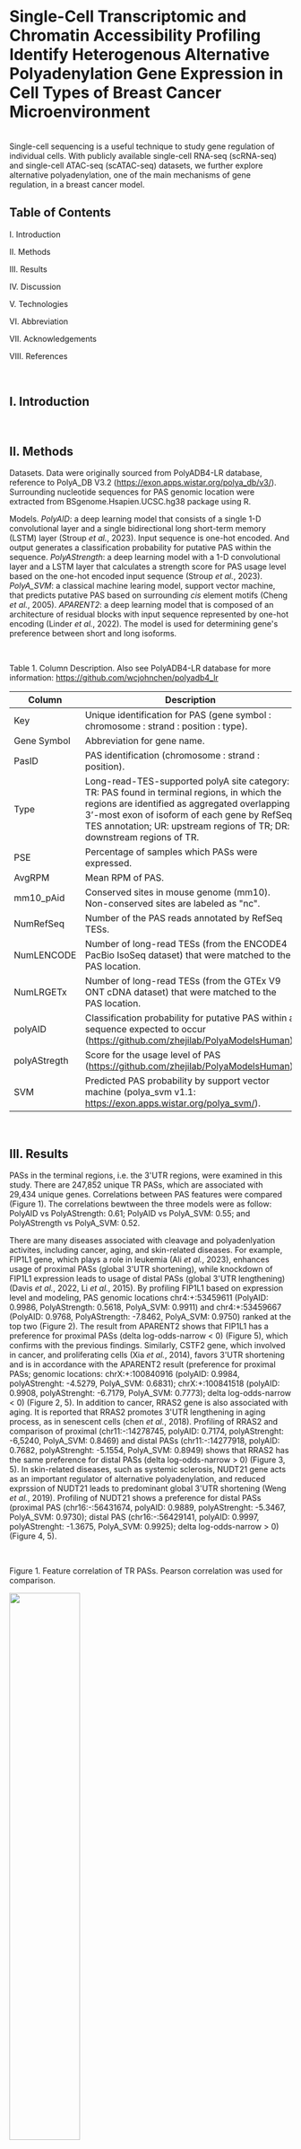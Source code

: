 # Single-Cell Transcriptomic and Chromatin Accessibility Profiling Identify Heterogenous Alternative Polyadenylation Gene Expression in Cell Types of Breast Cancer Microenvironment

<br>
Single-cell sequencing is a useful technique to study gene regulation of individual cells.  With publicly available single-cell RNA-seq (scRNA-seq) and single-cell ATAC-seq (scATAC-seq) datasets, we further explore alternative polyadenylation, one of the main mechanisms of gene regulation, in a breast cancer model.


<br>

## Table of Contents

I. Introduction

II. Methods

III. Results

IV. Discussion

V. Technologies

VI. Abbreviation

VII. Acknowledgements

VIII. References


<br>

## I. Introduction



<br>

## II. Methods

Datasets.  Data were originally sourced from PolyADB4-LR database, reference to PolyA_DB V3.2 (https://exon.apps.wistar.org/polya_db/v3/).  Surrounding nucleotide sequences for PAS genomic location were extracted from BSgenome.Hsapien.UCSC.hg38 package using R.

Models.  <i>PolyAID</i>: a deep learning model that consists of a single 1-D convolutional layer and a single bidirectional long short-term memory (LSTM) layer (Stroup <i>et al.</i>, 2023).  Input sequence is one-hot encoded.  And output generates a classification probability for putative PAS within the sequence.  <i>PolyAStrength</i>: a deep learning model with a 1-D convolutional layer and a LSTM layer that calculates a strength score for PAS usage level based on the one-hot encoded input sequence (Stroup <i>et al.</i>, 2023).  <i>PolyA_SVM</i>: a classical machine learing model, support vector machine, that predicts putative PAS based on surrounding <i>cis</i> element motifs (Cheng <i>et al.</i>, 2005).  <i>APARENT2</i>: a deep learning model that is composed of an architecture of residual blocks with input sequence represented by one-hot encoding (Linder <i>et al.</i>, 2022).  The model is used for determining gene's preference between short and long isoforms.

<br>

Table 1.  Column Description.  Also see PolyADB4-LR database for more information: https://github.com/wcjohnchen/polyadb4_lr

| Column | Description |
| ---- | ---- |
|Key |Unique identification for PAS (gene symbol : chromosome : strand : position : type). |
|Gene Symbol |Abbreviation for gene name. |
|PasID |PAS identification (chromosome : strand : position). |
|Type |Long-read-TES-supported polyA site category: TR: PAS found in terminal regions, in which the regions are identified as aggregated overlapping 3’-most exon of isoform of each gene by RefSeq TES annotation; UR: upstream regions of TR;  DR: downstream regions of TR. |
|PSE |Percentage of samples which PASs were expressed. |
|AvgRPM |Mean RPM of PAS. |
|mm10_pAid |Conserved sites in mouse genome (mm10). Non-conserved sites are labeled as "nc". |
|NumRefSeq |Number of the PAS reads annotated by RefSeq TESs. |
|NumLENCODE |Number of long-read TESs (from the ENCODE4 PacBio IsoSeq dataset) that were matched to the PAS location. |
|NumLRGETx |Number of long-read TESs (from the GTEx V9 ONT cDNA dataset) that were matched to the PAS location. |
|polyAID |Classification probability for putative PAS within a sequence expected to occur (https://github.com/zhejilab/PolyaModelsHuman). |
|polyAStregth |Score for the usage level of PAS (https://github.com/zhejilab/PolyaModelsHuman). |
|SVM |Predicted PAS probability by support vector machine (polya_svm v1.1: https://exon.apps.wistar.org/polya_svm/). |

<br>

## III. Results

PASs in the terminal regions, i.e. the 3'UTR regions, were examined in this study.  There are 247,852 unique TR PASs, which are associated with 29,434 unique genes.  Correlations between PAS features were compared (Figure 1).  The correlations bewtween the three models were as follow: PolyAID vs PolyAStrength: 0.61; PolyAID vs PolyA_SVM: 0.55; and PolyAStrength vs PolyA_SVM: 0.52.  

There are many diseases associated with cleavage and polyadenlyation activites, including cancer, aging, and skin-related diseases.  For example, FIP1L1 gene, which plays a role in leukemia (Ali <i>et al.</i>, 2023), enhances usage of proximal PASs (global 3'UTR shortening), while knockdown of FIP1L1 expression leads to usage of distal PASs (global 3'UTR lengthening) (Davis <i>et al.</i>, 2022, Li <i>et al.</i>, 2015).  By profiling FIP1L1 based on expression level and modeling, PAS genomic locations chr4:+:53459611 (PolyAID: 0.9986, PolyAStrength: 0.5618, PolyA_SVM: 0.9911) and chr4:+:53459667 (PolyAID: 0.9768, PolyAStrength: -7.8462, PolyA_SVM: 0.9750) ranked at the top two (Figure 2).  The result from APARENT2 shows that FIP1L1 has a preference for proximal PASs (delta log-odds-narrow < 0) (Figure 5), which confirms with the previous findings.  Similarly, CSTF2 gene, which involved in cancer, and proliferating cells (Xia <i>et al.</i>, 2014), favors 3'UTR shortening and is in accordance with the APARENT2 result (preference for proximal PASs; genomic locations: chrX:+:100840916 (polyAID: 0.9984, polyAStrenght: -4.5279, PolyA_SVM: 0.6831); chrX:+:100841518 (polyAID: 0.9908, polyAStrenght: -6.7179, PolyA_SVM: 0.7773); delta log-odds-narrow < 0) (Figure 2, 5).  In addition to cancer, RRAS2 gene is also associated with aging.  It is reported that RRAS2 promotes 3'UTR lengthening in aging process, as in senescent cells (chen <i>et al.</i>, 2018).  Profiling of RRAS2 and comparison of proximal (chr11:-:14278745, polyAID: 0.7174, polyAStrenght: -6,5240, PolyA_SVM: 0.8469) and distal PASs (chr11:-:14277918, polyAID: 0.7682, polyAStrenght: -5.1554, PolyA_SVM: 0.8949) shows that RRAS2 has the same preference for distal PASs (delta log-odds-narrow > 0) (Figure 3, 5).  In skin-related diseases, such as systemic sclerosis, NUDT21 gene acts as an important regulator of alternative polyadenylation, and reduced exprssion of NUDT21 leads to predominant global 3'UTR shortening (Weng <i>et al.</i>, 2019).  Profiling of NUDT21 shows a preference for distal PASs (proximal PAS (chr16:-:56431674, polyAID: 0.9889, polyAStrenght: -5.3467, PolyA_SVM: 0.9730); distal PAS (chr16:-:56429141, polyAID: 0.9997, polyAStrenght: -1.3675, PolyA_SVM: 0.9925); delta log-odds-narrow > 0) (Figure 4, 5).


<br>

Figure 1.  Feature correlation of TR PASs.  Pearson correlation was used for comparison.

<img src="figure/tr_corrmatrix.png" style="width: 50%; height: 50%;">


<br>

Figure 2.  Profiling of cancer-associated genes, FIP1L1 and CSTF2.

<img src="figure/genes_FIP1L1_CSTF2.png" style="width: 50%; height: 50%;">


<br>

Figure 3.  Profiling of age-related gene, RRAS2.

<img src="figure/gene_RRAS2.png" style="width: 50%; height: 50%;">


<br>

Figure 4.  Profiling of skin-related gene, NUDT21.

<img src="figure/gene_NUDT21.png" style="width:75%; height:75%;">


<br>

Figure 5.  PAS usage prediction using APARENT2.  3'UTR Shortening: delta log-odds-narrow < 0.  3'UTR lengthening: delat log-odds-narrow > 0.

<img src="figure/plot_APARENT2.png" style="width:25%; height:25%;">



## IV. Conclusion





<br>

## V. Technologies

Bioinformatics


<br>

## VI. Abbreviation

PAS: polyA site <br>

TES: Transcription end site


<br>

## VII. Acknowledgements




<br>

## VIII. References

Bogard N, Linder J, Rosenberg AB, and Seelig G. 2019.  A Deep Neural Network for Predicting and Engineering Alternative Polyadenylation.  Cell, 178(1):91-106.e23.  doi: 10.1016/j.cell.2019.04.046.

Chen M, Lyu G, Han M, Nie H, Shen T, Chen W, Niu Y, Song Y, Li X, Li H, Chen X, Wang Z, Xia Z, Li W, Tian XL, Ding C, Gu J, Zheng Y, Liu X, Hu J, Wei G, Tao W, and Ni T.  2018.  3' UTR lengthening as a novel mechanism in regulating cellular senescence.  Genome Res, 28(3):285-294.  doi: 10.1101/gr.224451.117.

Cheng Y, Miura RM, and Tian B.  2006.  Prediction of mRNA polyadenylation sites by support vector machine.  Bioinformatics, 22(19):2320-5.  doi: 10.1093/bioinformatics/btl394.

Davis AG, Johnson DT, Zheng D, Wang R, Jayne ND, Liu M, Shin J, Wang L, Stoner SA, Zhou JH, Ball ED, Tian B, and Zhang DE.  2022.  Alternative polyadenylation dysregulation contributes to the differentiation block of acute myeloid leukemia.  Blood, 139(3):424-438.  doi: 10.1182/blood.2020005693.

Goering R, Engel KL, Gillen AE, Fong N, Bentley DL, and Taliaferro JM.  2021.  LABRAT reveals association of alternative polyadenylation with transcript localization, RNA binding protein expression, transcription speed, and cancer survival.  BMC Genomics, 26;22(1):476.  doi: 10.1186/s12864-021-07781-1.

Li W, You B, Hoque M, Zheng D, Luo W, Ji Z, Park JY, Gunderson SI, Kalsotra A, Manley JL, and Tian B.  2015.  Systematic profiling of poly(A)+ transcripts modulated by core 3' end processing and splicing factors reveals regulatory rules of alternative cleavage and polyadenylation.  PLoS Genet, 11(4):e1005166.  doi: 10.1371/journal.pgen.1005166.

Linder J, Koplik SE, Kundaje A, and Seelig G. 2022.  Deciphering the impact of genetic variation on human polyadenylation using APARENT2.  Genome Biol, 23(1):232.  doi: 10.1186/s13059-022-02799-4.

Stroup EK, and Ji Z. 2023. Deep learning of human polyadenylation sites at nucleotide resolution reveals molecular determinants of site usage and relevance in disease.  Nature Commun, 14(1):7378:1-17.  doi: 10.1038/s41467-023-43266-3.

Wang R, Nambiar R, Zheng D, and Tian B.  2017.  PolyA_DB 3 catalogs cleavage and polyadenylation sites identified by deep sequencing in multiple genomes.  Nucleic Acids Res, 46(D1):D315-D319.  doi: 10.1093/nar/gkx1000.

Weng T, Huang J, Wagner EJ, Ko J, Wu M, Wareing NE, Xiang Y, Chen NY, Ji P, Molina JG, Volcik KA, Han L, Mayes MD, Blackburn MR, and Assassi S.  2020.  Downregulation of CFIm25 amplifies dermal fibrosis through alternative polyadenylation.  J Exp Med, 217(2):e20181384.  doi: 10.1084/jem.20181384.

Xia Z, Donehower LA, Cooper TA, Neilson JR, Wheeler DA, Wagner EJ, and Li W.  2014.  Dynamic analyses of alternative polyadenylation from RNA-seq reveal a 3'-UTR landscape across seven tumour types.  Nat Commun, 5:5274.  doi: 10.1038/ncomms6274.

Zheng D, Liu X, and Tian B.  2016.  3'READS+, a sensitive and accurate method for 3' end sequencing of polyadenylated RNA.  RNA, 22(10):1631-9.  doi: 10.1261/rna.057075.116.

